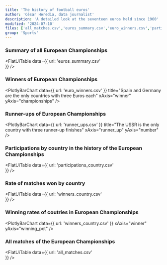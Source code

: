 ```yaml
---
title: 'The history of football euros'
author: 'César Heredia, data journalist'
description: 'A detailed look at the seventeen euros held since 1960'
modified: '2024-07-10'
files: ['all_matches.csv','euros_summary.csv','euro_winners.csv','participations_country.csv','runner_ups.csv','winners_country.csv']
group: 'Sports'
---
```


### Summary of all European Championships
<FlatUiTable
  data={{
    url: 'euros_summary.csv'    
  }}
/>

### Winners of European Championships
<PlotlyBarChart
  data={{
    url: 'euro_winners.csv'
  }}
  title="Spain and Germany are the only countries with three Euros each"
  xAxis="winner"
  yAxis="championships"
/>

### Runner-ups of European Championships
<PlotlyBarChart
  data={{
    url: 'runner_ups.csv'
  }}
  title="The USSR is the only country with three runner-up finishes"
  xAxis="runner_up"
  yAxis="number"
/>

### Participations by country in the history of the European Championships
<FlatUiTable
  data={{
    url: 'participations_country.csv'    
  }}
/>

### Rate of matches won by country
<FlatUiTable
  data={{
    url: 'winners_country.csv'    
  }}
/>

### Winning rates of coutries in European Championships
<PlotlyBarChart
  data={{
    url: 'winners_country.csv'
  }}
  xAxis="winner"
  yAxis="winning_pct"
/>

### All matches of the European Championships
<FlatUiTable
  data={{
    url: 'all_matches.csv'    
  }}
/>
